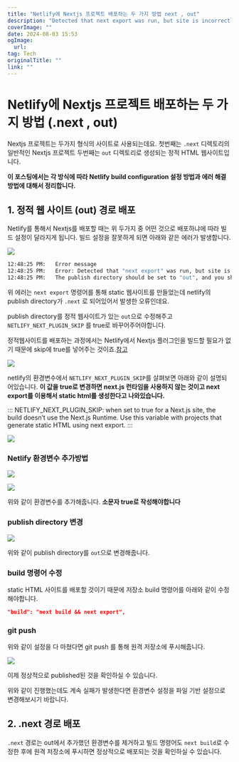 ```yaml
---
title: "Netlify에 Nextjs 프로젝트 배포하는 두 가지 방법 next , out"
description: "Detected that next export was run, but site is incorrectly publishing the next directory 에러 해결 방법"
coverImage: ""
date: 2024-08-03 15:53
ogImage: 
  url: 
tag: Tech
originalTitle: ""
link: ""
---
```




# Netlify에 Nextjs 프로젝트 배포하는 두 가지 방법 (.next , out)

Nextjs 프로젝트는 두가지 형식의 사이트로 사용되는데요.
첫번째는 `.next` 디렉토리의 일반적인 Nextjs 프로젝트
두번째는 `out` 디렉토리로 생성되는 정적 HTML 웹사이트입니다.

**이 포스팅에서는 각 방식에 따라 Netlify build configuration 설정 방법과 에러 해결 방법에 대해서 정리합니다.**

## 1. 정적 웹 사이트 (out) 경로 배포

Netlify를 통해서 Nextjs를 배포할 때는 위 두가지 중 어떤 것으로 배포하냐에 따라 빌드 설정이 달라지게 됩니다.
빌드 설정을 잘못하게 되면 아래와 같은 에러가 발생합니다.



<div class="content-ad"></div>

![](/assets/img/2022-11-28-Netlify에-Nextjs-프로젝트-out-디렉토리로-배포하는-방법-1.png)

```bash
12:48:25 PM:   Error message
12:48:25 PM:   Error: Detected that "next export" was run, but site is incorrectly publishing the ".next" directory.
12:48:25 PM:   The publish directory should be set to "out", and you should set the environment variable NETLIFY_NEXT_PLUGIN_SKIP to "true".
```

위 에러는 `next export` 명령어를 통해 static 웹사이트를 만들었는데 netlify의 publish directory가 `.next` 로 되어있어서 발생한 오류인데요.

publish directory를 정적 웹사이트가 있는 `out`으로 수정해주고 `NETLIFY_NEXT_PLUGIN_SKIP` 를 true로 바꾸어주어야합니다.

정적웹사이트를 배포하는 과정에서는 Netlify에서 Nextjs 플러그인을 빌드할 필요가 없기 때문에 skip에 true를 넣어주는 것이죠.[참고](https://docs.netlify.com/integrations/frameworks/#next-js)

![](/assets/img/2022-11-28-Netlify에-Nextjs-프로젝트-out-디렉토리로-배포하는-방법-2.png)

netlify의 환경변수에서 `NETLIFY_NEXT_PLUGIN_SKIP`를 살펴보면 아래와 같이 설명되어있습니다. **이 값을 true로 변경하면 next.js 런타임을 사용하지 않는 것이고 next export를 이용해서 static html를 생성한다고 나와있습니다.**

:::
NETLIFY_NEXT_PLUGIN_SKIP: when set to true for a Next.js site, the build doesn’t use the Next.js Runtime. Use this variable with projects that generate static HTML using next export.
:::

![](/assets/img/2022-11-28-Netlify에-Nextjs-프로젝트-out-디렉토리로-배포하는-방법-3.png)

### Netlify 환경변수 추가방법



<div class="content-ad"></div>

![](/assets/img/2022-11-28-Netlify에-Nextjs-프로젝트-out-디렉토리로-배포하는-방법-4.png)

![](/assets/img/2022-11-28-Netlify에-Nextjs-프로젝트-out-디렉토리로-배포하는-방법-7.png)

위와 같이 환경변수를 추가해줍니다. **소문자 true로 작성해야합니다**

### publish directory 변경

![](/assets/img/2022-11-28-Netlify에-Nextjs-프로젝트-out-디렉토리로-배포하는-방법-6.png)

위와 같이 publish directory를 `out`으로 변경해줍니다.

### build 명령어 수정

static HTML 사이트를 배포할 것이기 때문에 저장소 build 명령어를 아래와 같이 수정해야합니다.

```json
"build": "next build && next export",
```

### git push

위와 같이 설정을 다 마쳤다면 git push 를 통해 원격 저장소에 푸시해줍니다.

![](/assets/img/2022-11-28-Netlify에-Nextjs-프로젝트-out-디렉토리로-배포하는-방법-8.png)

이제 정상적으로 published된 것을 확인하실 수 있습니다.

위와 같이 진행했는데도 계속 실패가 발생한다면 환경변수 설정을 파일 기반 설정으로 변경해보시기 바랍니다.

## 2. .next 경로 배포

`.next` 경로는 out에서 추가했던 환경변수를 제거하고 빌드 명령어도 `next build`로 수정한 후에 원격 저장소에 푸시하면 정상적으로 배포되는 것을 확인하실 수 있습니다.
